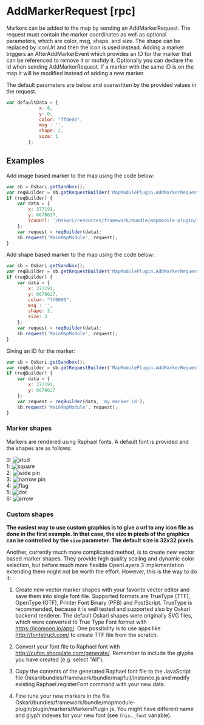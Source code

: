 # AddMarkerRequest [rpc]

Markers can be added to the map by sending an AddMarkerRequest. The request must contain the marker coordinates as well as 
optional parameters, which are color, msg, shape, and size. The shape can be replaced by iconUrl and then the icon is used 
instead. Adding a marker triggers an AfterAddMarkerEvent which provides an ID for the marker that can be referenced to 
remove it or mofidy it. Optionally you can declare the id when sending AddMarkerRequest. If a marker with the same ID 
is on the map it will be modified instead of adding a new marker.

The default parameters are below and overwritten by the provided values in the request.
```javascript
var defaultData = {
            x: 0,
            y: 0,
            color: "ffde00",
            msg : '',
            shape: 2,
            size: 1
        };
```

## Examples

Add image based marker to the map using the code below:
```javascript
var sb = Oskari.getSandbox();
var reqBuilder = sb.getRequestBuilder('MapModulePlugin.AddMarkerRequest');
if (reqBuilder) {
    var data = {
        x: 377191,
        y: 6678627,
        iconUrl: '/Oskari/resources/framework/bundle/mapmodule-plugin/images/marker.png'
    };
    var request = reqBuilder(data);
    sb.request('MainMapModule', request);
}
```

Add shape based marker to the map using the code below:
```javascript
var sb = Oskari.getSandbox();
var reqBuilder = sb.getRequestBuilder('MapModulePlugin.AddMarkerRequest');
if (reqBuilder) {
    var data = {
        x: 377191,
        y: 6678627,
        color: "ff0000",
        msg : '',
        shape: 3,
        size: 3
    };
    var request = reqBuilder(data);
    sb.request('MainMapModule', request);
}
```

Giving an ID for the marker:
```javascript
var sb = Oskari.getSandbox();
var reqBuilder = sb.getRequestBuilder('MapModulePlugin.AddMarkerRequest');
if (reqBuilder) {
    var data = {
        x: 377191,
        y: 6678627
    };
    var request = reqBuilder(data, 'my marker id');
    sb.request('MainMapModule', request);
}
```
### Marker shapes

Markers are rendered using Raphael fonts. A default font is provided and the shapes are as follows:

0: ![stud](/images/documentation/requests/marker-stud.png)  
1: ![square](/images/documentation/requests/marker-square.png)  
2: ![wide pin](/images/documentation/requests/marker-pin2.png)  
3: ![narrow pin](/images/documentation/requests/marker-pin.png)  
4: ![flag](/images/documentation/requests/marker-flag.png)  
5: ![dot](/images/documentation/requests/marker-dot.png)  
6: ![arrow](/images/documentation/requests/marker-arrow.png)  


### Custom shapes

**The easiest way to use custom graphics is to give a url to any icon file as done in the first example. In that case, the 
size in pixels of the graphics can be controlled by the `size` parameter. The default size is 32x32 pixels.**

Another, currently much more complicated method, is to create new vector based marker shapes. They provide high quality 
scaling and dynamic color selection, but before much more flexible OpenLayers 3 implementation extending them might not be 
worth the effort. However, this is the way to do it:

1. Create new vector marker shapes with your favorite vector editor and save them into single font file. Supported formats 
are TrueType (TTF), OpenType (OTF), Printer Font Binary (PFB) and PostScript. TrueType is recommended, because it is well 
tested and supported also by Oskari backend renderer. The default Oskari shapes were originally SVG files, which were 
converted to True Type Font format with https://icomoon.io/app/. One possibility is to use apps like 
http://fontstruct.com/ to create TTF file from the scratch.

2. Convert your font file to Raphael font with http://cufon.shoqolate.com/generate/. Remember to include the glyphs you 
have created (e.g. select "All").

3. Copy the contents of the generated Raphael font file to the JavaScript file 
Oskari/bundles/framework/bundle/mapfull/instance.js and modify existing Raphael.registerFont command with your new data.

4. Fine tune your new markers in the file 
Oskari/bundles/framework/bundle/mapmodule-plugin/plugin/markers/MarkersPlugin.js. You might have different name and glyph 
indexes for your new font (see `this._font` variable).

